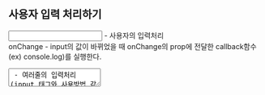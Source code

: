 ## 사용자 입력 처리하기
<input /> - 사용자의 입력처리  
onChange - input의 값이 바뀌었을 때 onChange의 prop에 전달한 callback함수(ex) console.log)를 실행한다.  
<textarea /> - 여러줄의 입력처리(input 태그와 사용방법 같음)  
